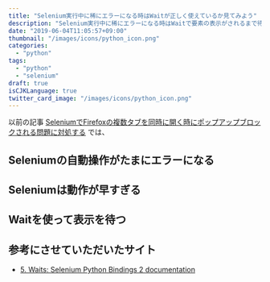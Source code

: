 ```yaml
---
title: "Selenium実行中に稀にエラーになる時はWaitが正しく使えているか見てみよう"
description: "Selenium実行中に稀にエラーになる時はWaitで要素の表示がされるまで待ちましょう、という話をします。"
date: "2019-06-04T11:05:57+09:00"
thumbnail: "/images/icons/python_icon.png"
categories:
  - "python"
tags:
  - "python"
  - "selenium"
draft: true
isCJKLanguage: true
twitter_card_image: "/images/icons/python_icon.png"
---
```


以前の記事 [SeleniumでFirefoxの複数タブを同時に開く時にポップアップブロックされる問題に対処する](/post/python/setup-selenium-webdriver/) では、

## Seleniumの自動操作がたまにエラーになる

## Seleniumは動作が早すぎる

## Waitを使って表示を待つ

## 参考にさせていただいたサイト

* [5. Waits: Selenium Python Bindings 2 documentation](https://selenium-python.readthedocs.io/waits.html)